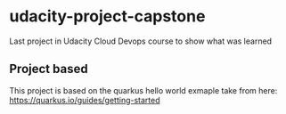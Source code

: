 # udacity-project-capstone
Last project in Udacity Cloud Devops course to show what was learned

## Project based
This project is based on the quarkus hello world exmaple take from here: 
https://quarkus.io/guides/getting-started
